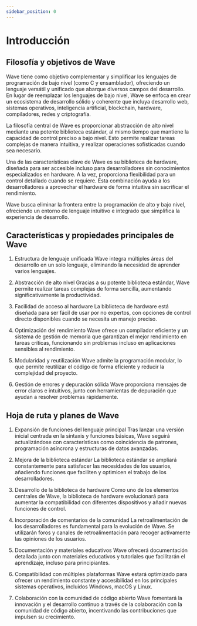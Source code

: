 ```yaml
---
sidebar_position: 0
---
```


# Introducción
## Filosofía y objetivos de Wave
Wave tiene como objetivo complementar y simplificar los lenguajes de programación de bajo nivel (como C y ensamblador), ofreciendo un lenguaje versátil y unificado que abarque diversos campos del desarrollo. En lugar de reemplazar los lenguajes de bajo nivel, Wave se enfoca en crear un ecosistema de desarrollo sólido y coherente que incluya desarrollo web, sistemas operativos, inteligencia artificial, blockchain, hardware, compiladores, redes y criptografía.

La filosofía central de Wave es proporcionar abstracción de alto nivel mediante una potente biblioteca estándar, al mismo tiempo que mantiene la capacidad de control preciso a bajo nivel. Esto permite realizar tareas complejas de manera intuitiva, y realizar operaciones sofisticadas cuando sea necesario.

Una de las características clave de Wave es su biblioteca de hardware, diseñada para ser accesible incluso para desarrolladores sin conocimientos especializados en hardware. A la vez, proporciona flexibilidad para un control detallado cuando se requiere. Esta combinación ayuda a los desarrolladores a aprovechar el hardware de forma intuitiva sin sacrificar el rendimiento.

Wave busca eliminar la frontera entre la programación de alto y bajo nivel, ofreciendo un entorno de lenguaje intuitivo e integrado que simplifica la experiencia de desarrollo.

## Características y propiedades principales de Wave
1. Estructura de lenguaje unificada
Wave integra múltiples áreas del desarrollo en un solo lenguaje, eliminando la necesidad de aprender varios lenguajes.

2. Abstracción de alto nivel
Gracias a su potente biblioteca estándar, Wave permite realizar tareas complejas de forma sencilla, aumentando significativamente la productividad.

3. Facilidad de acceso al hardware
La biblioteca de hardware está diseñada para ser fácil de usar por no expertos, con opciones de control directo disponibles cuando se necesita un manejo preciso.

4. Optimización del rendimiento
Wave ofrece un compilador eficiente y un sistema de gestión de memoria que garantizan el mejor rendimiento en tareas críticas, funcionando sin problemas incluso en aplicaciones sensibles al rendimiento.

5. Modularidad y reutilización
Wave admite la programación modular, lo que permite reutilizar el código de forma eficiente y reducir la complejidad del proyecto.

6. Gestión de errores y depuración sólida
Wave proporciona mensajes de error claros e intuitivos, junto con herramientas de depuración que ayudan a resolver problemas rápidamente.

## Hoja de ruta y planes de Wave
1. Expansión de funciones del lenguaje principal
Tras lanzar una versión inicial centrada en la sintaxis y funciones básicas, Wave seguirá actualizándose con características como coincidencia de patrones, programación asíncrona y estructuras de datos avanzadas.

2. Mejora de la biblioteca estándar
La biblioteca estándar se ampliará constantemente para satisfacer las necesidades de los usuarios, añadiendo funciones que faciliten y optimicen el trabajo de los desarrolladores.

3. Desarrollo de la biblioteca de hardware
Como uno de los elementos centrales de Wave, la biblioteca de hardware evolucionará para aumentar la compatibilidad con diferentes dispositivos y añadir nuevas funciones de control.

4. Incorporación de comentarios de la comunidad
La retroalimentación de los desarrolladores es fundamental para la evolución de Wave. Se utilizarán foros y canales de retroalimentación para recoger activamente las opiniones de los usuarios.

5. Documentación y materiales educativos
Wave ofrecerá documentación detallada junto con materiales educativos y tutoriales que facilitarán el aprendizaje, incluso para principiantes.

6. Compatibilidad con múltiples plataformas
Wave estará optimizado para ofrecer un rendimiento constante y accesibilidad en los principales sistemas operativos, incluidos Windows, macOS y Linux.

7. Colaboración con la comunidad de código abierto
Wave fomentará la innovación y el desarrollo continuo a través de la colaboración con la comunidad de código abierto, incentivando las contribuciones que impulsen su crecimiento.